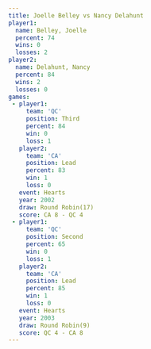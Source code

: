 ```yaml
---
title: Joelle Belley vs Nancy Delahunt
player1:               
  name: Belley, Joelle 
  percent: 74          
  wins: 0              
  losses: 2            
player2:               
  name: Delahunt, Nancy
  percent: 84          
  wins: 2              
  losses: 0            
games:
 - player1:         
     team: 'QC'     
     position: Third
     percent: 84    
     win: 0         
     loss: 1        
   player2:        
     team: 'CA'    
     position: Lead
     percent: 83   
     win: 1        
     loss: 0       
   event: Hearts        
   year: 2002           
   draw: Round Robin(17)
   score: CA 8 - QC 4   
 - player1:          
     team: 'QC'      
     position: Second
     percent: 65     
     win: 0          
     loss: 1         
   player2:        
     team: 'CA'    
     position: Lead
     percent: 85   
     win: 1        
     loss: 0       
   event: Hearts       
   year: 2003          
   draw: Round Robin(9)
   score: QC 4 - CA 8  
---
```

